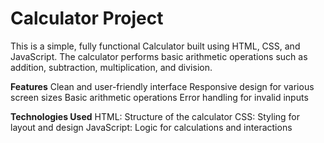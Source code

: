# Calculator Project
This is a simple, fully functional Calculator built using HTML, CSS, and JavaScript. The calculator performs basic arithmetic operations such as addition, subtraction, multiplication, and division.

**Features**
Clean and user-friendly interface
Responsive design for various screen sizes
Basic arithmetic operations
Error handling for invalid inputs

**Technologies Used**
HTML: Structure of the calculator
CSS: Styling for layout and design
JavaScript: Logic for calculations and interactions
